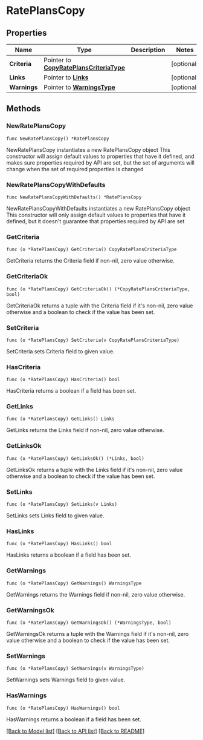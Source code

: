 # RatePlansCopy

## Properties

Name | Type | Description | Notes
------------ | ------------- | ------------- | -------------
**Criteria** | Pointer to [**CopyRatePlansCriteriaType**](CopyRatePlansCriteriaType.md) |  | [optional] 
**Links** | Pointer to [**Links**](Links.md) |  | [optional] 
**Warnings** | Pointer to [**WarningsType**](WarningsType.md) |  | [optional] 

## Methods

### NewRatePlansCopy

`func NewRatePlansCopy() *RatePlansCopy`

NewRatePlansCopy instantiates a new RatePlansCopy object
This constructor will assign default values to properties that have it defined,
and makes sure properties required by API are set, but the set of arguments
will change when the set of required properties is changed

### NewRatePlansCopyWithDefaults

`func NewRatePlansCopyWithDefaults() *RatePlansCopy`

NewRatePlansCopyWithDefaults instantiates a new RatePlansCopy object
This constructor will only assign default values to properties that have it defined,
but it doesn't guarantee that properties required by API are set

### GetCriteria

`func (o *RatePlansCopy) GetCriteria() CopyRatePlansCriteriaType`

GetCriteria returns the Criteria field if non-nil, zero value otherwise.

### GetCriteriaOk

`func (o *RatePlansCopy) GetCriteriaOk() (*CopyRatePlansCriteriaType, bool)`

GetCriteriaOk returns a tuple with the Criteria field if it's non-nil, zero value otherwise
and a boolean to check if the value has been set.

### SetCriteria

`func (o *RatePlansCopy) SetCriteria(v CopyRatePlansCriteriaType)`

SetCriteria sets Criteria field to given value.

### HasCriteria

`func (o *RatePlansCopy) HasCriteria() bool`

HasCriteria returns a boolean if a field has been set.

### GetLinks

`func (o *RatePlansCopy) GetLinks() Links`

GetLinks returns the Links field if non-nil, zero value otherwise.

### GetLinksOk

`func (o *RatePlansCopy) GetLinksOk() (*Links, bool)`

GetLinksOk returns a tuple with the Links field if it's non-nil, zero value otherwise
and a boolean to check if the value has been set.

### SetLinks

`func (o *RatePlansCopy) SetLinks(v Links)`

SetLinks sets Links field to given value.

### HasLinks

`func (o *RatePlansCopy) HasLinks() bool`

HasLinks returns a boolean if a field has been set.

### GetWarnings

`func (o *RatePlansCopy) GetWarnings() WarningsType`

GetWarnings returns the Warnings field if non-nil, zero value otherwise.

### GetWarningsOk

`func (o *RatePlansCopy) GetWarningsOk() (*WarningsType, bool)`

GetWarningsOk returns a tuple with the Warnings field if it's non-nil, zero value otherwise
and a boolean to check if the value has been set.

### SetWarnings

`func (o *RatePlansCopy) SetWarnings(v WarningsType)`

SetWarnings sets Warnings field to given value.

### HasWarnings

`func (o *RatePlansCopy) HasWarnings() bool`

HasWarnings returns a boolean if a field has been set.


[[Back to Model list]](../README.md#documentation-for-models) [[Back to API list]](../README.md#documentation-for-api-endpoints) [[Back to README]](../README.md)


